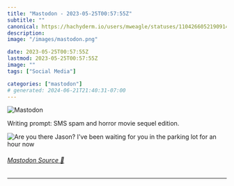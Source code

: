 ```yaml
---
title: "Mastodon - 2023-05-25T00:57:55Z"
subtitle: ""
canonical: https://hachyderm.io/users/mweagle/statuses/110426605219091473
description:
image: "/images/mastodon.png"

date: 2023-05-25T00:57:55Z
lastmod: 2023-05-25T00:57:55Z
image: ""
tags: ["Social Media"]

categories: ["mastodon"]
# generated: 2024-06-21T21:40:31-07:00
---
```

![Mastodon](/images/mastodon.png)

<p>Writing prompt: SMS spam and horror movie sequel edition.</p>

![Are you there Jason? I've been
waiting for you in the parking
lot for an hour now](94607f29fa20264f.jpeg)

###### [Mastodon Source 🐘](https://hachyderm.io/@mweagle/110426605219091473)

___
